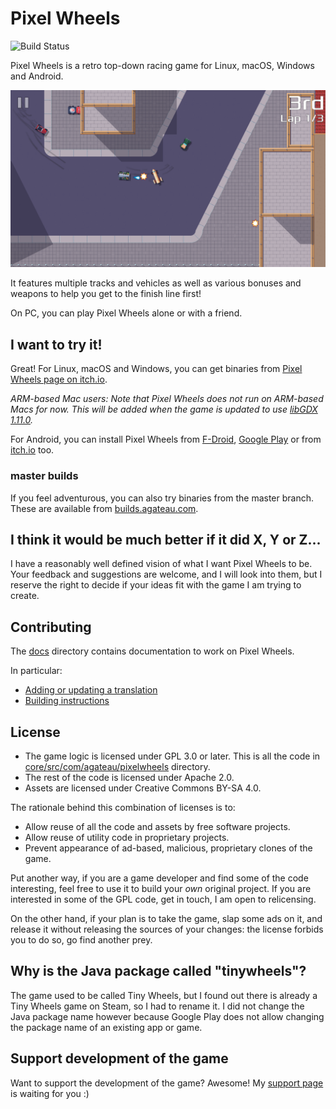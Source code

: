 # Pixel Wheels

![Build Status](https://github.com/agateau/pixelwheels/workflows/main/badge.svg)

Pixel Wheels is a retro top-down racing game for Linux, macOS, Windows and Android.

![Screenshot](fastlane/metadata/android/en-US/images/phoneScreenshots/4-gun.png)

It features multiple tracks and vehicles as well as various bonuses and weapons to help you get to the finish line first!

On PC, you can play Pixel Wheels alone or with a friend.

## I want to try it!

Great! For Linux, macOS and Windows, you can get binaries from [Pixel Wheels page on itch.io][itch].

_ARM-based Mac users: Note that Pixel Wheels does not run on ARM-based Macs for now. This will be added when the game is updated to use [libGDX 1.11.0][libgdx-arm-mac]._

[libgdx-arm-mac]: https://github.com/libgdx/libgdx/releases/tag/1.11.0

For Android, you can install Pixel Wheels from [F-Droid][fd], [Google Play][gplay] or from [itch.io][itch] too.

[itch]: https://agateau.itch.io/pixelwheels
[fd]: https://f-droid.org/packages/com.agateau.tinywheels.android/
[gplay]: https://play.google.com/store/apps/details?id=com.agateau.tinywheels.android

### master builds

If you feel adventurous, you can also try binaries from the master branch. These are available from [builds.agateau.com][builds-agateau].

[builds-agateau]: https://builds.agateau.com/pixelwheels

## I think it would be much better if it did X, Y or Z...

I have a reasonably well defined vision of what I want Pixel Wheels to be. Your feedback and suggestions are welcome, and I will look into them, but I reserve the right to decide if your ideas fit with the game I am trying to create.

## Contributing

The [docs](docs/) directory contains documentation to work on Pixel Wheels.

In particular:

- [Adding or updating a translation](docs/translations.md)
- [Building instructions](docs/building.md)

[build]: docs/building.md

## License

- The game logic is licensed under GPL 3.0 or later. This is all the code in [core/src/com/agateau/pixelwheels](core/src/com/agateau/pixelwheels) directory.
- The rest of the code is licensed under Apache 2.0.
- Assets are licensed under Creative Commons BY-SA 4.0.

The rationale behind this combination of licenses is to:

- Allow reuse of all the code and assets by free software projects.
- Allow reuse of utility code in proprietary projects.
- Prevent appearance of ad-based, malicious, proprietary clones of the game.

Put another way, if you are a game developer and find some of the code interesting, feel free to use it to build your *own* original project. If you are interested in some of the GPL code, get in touch, I am open to relicensing.

On the other hand, if your plan is to take the game, slap some ads on it, and release it without releasing the sources of your changes: the license forbids you to do so, go find another prey.

## Why is the Java package called "tinywheels"?

The game used to be called Tiny Wheels, but I found out there is already a Tiny Wheels game on Steam, so I had to rename it. I did not change the Java package name however because Google Play does not allow changing the package name of an existing app or game.

## Support development of the game

Want to support the development of the game? Awesome! My [support page][support] is waiting for you :)

[support]: https://agateau.com/support/
